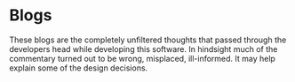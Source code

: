# Blogs

These blogs are the completely unfiltered thoughts that passed through the developers head while developing this software.
In hindsight much of the commentary turned out to be wrong, misplaced, ill-informed. It may help explain some of the design 
decisions.
